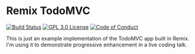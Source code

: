 # Remix TodoMVC

<!-- prettier-ignore-start -->
[![Build Status][build-badge]][build]
[![GPL 3.0 License][license-badge]][license]
[![Code of Conduct][coc-badge]][coc]
<!-- prettier-ignore-end -->

This is just an example implementation of the TodoMVC app built in Remix. I'm using it to demonstrate progressive enhancement in a live coding talk.

<!-- prettier-ignore-start -->
[build-badge]: https://img.shields.io/github/workflow/status/kentcdodds/remix-todomvc/%F0%9F%92%AA%20Validate/main?logo=github&style=flat-square
[build]: https://github.com/kentcdodds/remix-todomvc/actions?query=workflow%3Avalidate
[license-badge]: https://img.shields.io/badge/license-GPL%203.0%20License-blue.svg?style=flat-square
[license]: https://github.com/kentcdodds/remix-todomvc/blob/main/LICENSE.md
[coc-badge]: https://img.shields.io/badge/code%20of-conduct-ff69b4.svg?style=flat-square
[coc]: https://kentcdodds.com/conduct
<!-- prettier-ignore-end -->
